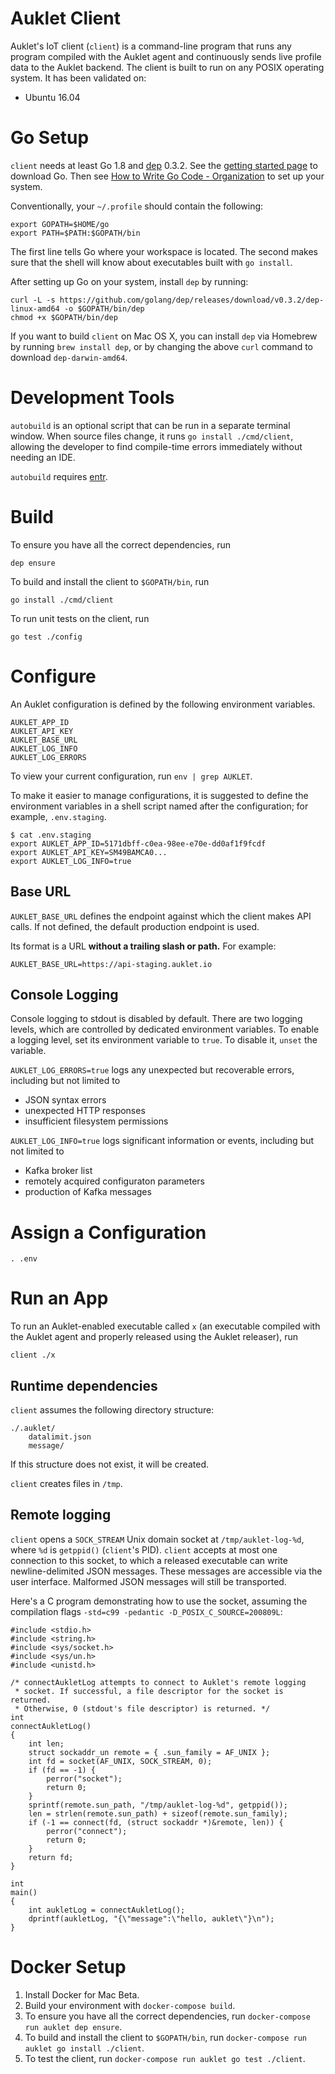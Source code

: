 # Auklet Client

Auklet's IoT client (`client`) is a command-line program that runs any program
compiled with the Auklet agent and continuously sends live profile data to the
Auklet backend. The client is built to run on any POSIX operating system. It has
been validated on:

- Ubuntu 16.04

# Go Setup

`client` needs at least Go 1.8 and [dep][godep] 0.3.2. See the
[getting started page][gs] to download Go. Then see [How to Write Go Code -
Organization][org] to set up your system.

[godep]: https://github.com/golang/dep
[gs]: https://golang.org/doc/install
[org]: https://golang.org/doc/code.html#Organization

Conventionally, your `~/.profile` should contain the following:

	export GOPATH=$HOME/go
	export PATH=$PATH:$GOPATH/bin

The first line tells Go where your workspace is located. The second makes sure
that the shell will know about executables built with `go install`.

After setting up Go on your system, install `dep` by running:

	curl -L -s https://github.com/golang/dep/releases/download/v0.3.2/dep-linux-amd64 -o $GOPATH/bin/dep
	chmod +x $GOPATH/bin/dep

If you want to build `client` on Mac OS X, you can install `dep` via
Homebrew by running `brew install dep`, or by changing the above `curl` command
to download `dep-darwin-amd64`.

# Development Tools

`autobuild` is an optional script that can be run in a separate terminal window.
When source files change, it runs `go install ./cmd/client`, allowing the developer to find
compile-time errors immediately without needing an IDE.

`autobuild` requires [entr](http://www.entrproject.org/).

# Build

To ensure you have all the correct dependencies, run

	dep ensure

To build and install the client to `$GOPATH/bin`, run

	go install ./cmd/client

To run unit tests on the client, run

	go test ./config

# Configure

An Auklet configuration is defined by the following environment variables.

	AUKLET_APP_ID
	AUKLET_API_KEY
	AUKLET_BASE_URL
	AUKLET_LOG_INFO
	AUKLET_LOG_ERRORS

To view your current configuration, run `env | grep AUKLET`.

To make it easier to manage configurations, it is suggested to define the
environment variables in a shell script named after the configuration; for
example, `.env.staging`.

	$ cat .env.staging
	export AUKLET_APP_ID=5171dbff-c0ea-98ee-e70e-dd0af1f9fcdf
	export AUKLET_API_KEY=SM49BAMCA0...
	export AUKLET_LOG_INFO=true

## Base URL

`AUKLET_BASE_URL` defines the endpoint against which the client makes API calls.
If not defined, the default production endpoint is used.

Its format is a URL **without a trailing slash or path.** For example:

	AUKLET_BASE_URL=https://api-staging.auklet.io

## Console Logging

Console logging to stdout is disabled by default. There are two logging levels,
which are controlled by dedicated environment variables. To enable a logging
level, set its environment variable to `true`. To disable it, `unset` the
variable.

`AUKLET_LOG_ERRORS=true` logs any unexpected but recoverable errors, including but
not limited to

- JSON syntax errors
- unexpected HTTP responses
- insufficient filesystem permissions

`AUKLET_LOG_INFO=true` logs significant information or events, including but not
limited to

- Kafka broker list
- remotely acquired configuraton parameters
- production of Kafka messages

# Assign a Configuration

	. .env

# Run an App

To run an Auklet-enabled executable called `x` (an executable compiled with the
Auklet agent and properly released using the Auklet releaser), run

	client ./x

## Runtime dependencies

`client` assumes the following directory structure:

	./.auklet/
		datalimit.json
		message/

If this structure does not exist, it will be created.

`client` creates files in `/tmp`.

## Remote logging

`client` opens a `SOCK_STREAM` Unix domain socket at `/tmp/auklet-log-%d`, where
`%d` is `getppid()` (`client`'s PID). `client` accepts at most one connection to
this socket, to which a released executable can write newline-delimited JSON
messages. These messages are accessible via the user interface. Malformed JSON
messages will still be transported.

Here's a C program demonstrating how to use the socket, assuming the compilation
flags `-std=c99 -pedantic -D_POSIX_C_SOURCE=200809L`:

	#include <stdio.h>
	#include <string.h>
	#include <sys/socket.h>
	#include <sys/un.h>
	#include <unistd.h>

	/* connectAukletLog attempts to connect to Auklet's remote logging
	 * socket. If successful, a file descriptor for the socket is returned.
	 * Otherwise, 0 (stdout's file descriptor) is returned. */
	int
	connectAukletLog()
	{
		int len;
		struct sockaddr_un remote = { .sun_family = AF_UNIX };
		int fd = socket(AF_UNIX, SOCK_STREAM, 0);
		if (fd == -1) {
			perror("socket");
			return 0;
		}
		sprintf(remote.sun_path, "/tmp/auklet-log-%d", getppid());
		len = strlen(remote.sun_path) + sizeof(remote.sun_family);
		if (-1 == connect(fd, (struct sockaddr *)&remote, len)) {
			perror("connect");
			return 0;
		}
		return fd;
	}

	int
	main()
	{
		int aukletLog = connectAukletLog();
		dprintf(aukletLog, "{\"message":\"hello, auklet\"}\n");
	}

# Docker Setup

1. Install Docker for Mac Beta.
1. Build your environment with `docker-compose build`.
1. To ensure you have all the correct dependencies, run `docker-compose run auklet dep ensure`.
1. To build and install the client to `$GOPATH/bin`, run `docker-compose run auklet go install ./client`.
1. To test the client, run `docker-compose run auklet go test ./client`.
